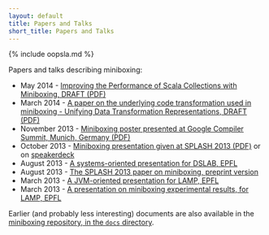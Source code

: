 ```yaml
---
layout: default
title: Papers and Talks
short_title: Papers and Talks
---
```



{% include oopsla.md %}

Papers and talks describing miniboxing:

 * May 2014 - [Improving the Performance of Scala Collections with Miniboxing, DRAFT (PDF)](https://github.com/miniboxing/miniboxing-plugin/blob/wip/docs/2014-04-miniboxing-scala-collections.pdf?raw=true)
 * March 2014 - [A paper on the underlying code transformation used in miniboxing - Unifying Data Transformation Representations, DRAFT (PDF)](https://github.com/miniboxing/miniboxing-plugin/blob/wip/docs/2014-03-ldl-draft.pdf?raw=true)
 * November 2013 - [Miniboxing poster presented at Google Compiler Summit, Munich, Germany (PDF)](https://github.com/miniboxing/miniboxing-plugin/blob/wip/docs/2013-11-miniboxing-poster.pdf?raw=true)
 * October 2013 - [Miniboxing presentation given at SPLASH 2013 (PDF)](https://github.com/miniboxing/miniboxing-plugin/blob/wip/docs/2013-10-miniboxing-splash.pdf?raw=true) or on [speakerdeck](https://speakerdeck.com/vladureche/miniboxing-presentation-at-splash-2013)
 * August 2013 - [A systems-oriented presentation for DSLAB, EPFL](https://github.com/miniboxing/miniboxing-plugin/blob/wip/docs/2013-08-miniboxing-dslab.pdf?raw=true)
 * August 2013 - [The SPLASH 2013 paper on miniboxing, preprint version](https://github.com/miniboxing/miniboxing-plugin/blob/wip/docs/2013-07-oopsla-preprint.pdf?raw=true)
 * March 2013 - [A JVM-oriented presentation for LAMP, EPFL](https://github.com/miniboxing/miniboxing-plugin/blob/wip/docs/2013-03-miniboxing-under-the-hood.pdf?raw=true)
 * March 2013 - [A presentation on miniboxing experimental results, for LAMP, EPFL](https://github.com/miniboxing/miniboxing-plugin/blob/wip/docs/2013-03-miniboxing-preliminary-results.pdf?raw=true)

Earlier (and probably less interesting) documents are also available in the [miniboxing repository, in the `docs` directory](https://github.com/miniboxing/miniboxing-plugin/tree/wip/docs).
